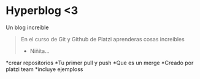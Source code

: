 # Hyperblog <3
Un blog increíble
>En el curso de Git y Github de Platzi  aprenderas cosas increibles
>- Niñita...

*crear repositorios 
*Tu primer pull y push 
*Que es un merge 
*Creado por platzi team 
*incluye ejemploss